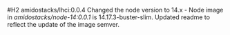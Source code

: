 #H2 amidostacks/lhci:0.0.4 
Changed the node version to 14.x - Node image in _amidostacks/node-14:0.0.1_ is 14.17.3-buster-slim. 
Updated readme to reflect the update of the image semver. 